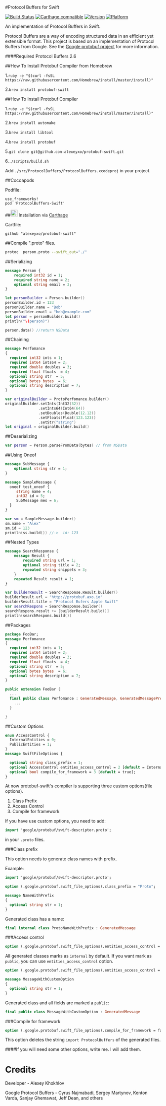 #Protocol Buffers for Swift

[![Build Status](https://travis-ci.org/alexeyxo/protobuf-swift.svg?branch=2.0)](https://travis-ci.org/alexeyxo/protobuf-swift) [![Carthage compatible](https://img.shields.io/badge/Carthage-compatible-4BC51D.svg?style=flat)](https://github.com/Carthage/Carthage) [![Version](http://img.shields.io/cocoapods/v/ProtocolBuffers-Swift.svg)](http://cocoapods.org/?q=ProtocolBuffers-Swift) [![Platform](http://img.shields.io/cocoapods/p/ProtocolBuffers-Swift.svg)](http://cocoapods.org/?q=ProtocolBuffers)

An implementation of Protocol Buffers in Swift.

Protocol Buffers are a way of encoding structured data in an efficient yet extensible format. This project is based on an implementation of Protocol Buffers from Google. See the [Google protobuf project](https://developers.google.com/protocol-buffers/docs/overview) for more information.

####Required Protocol Buffers 2.6

##How To Install Protobuf Compiler from Homebrew

1.`ruby -e "$(curl -fsSL https://raw.githubusercontent.com/Homebrew/install/master/install)"`

2.`brew install protobuf-swift`


##How To Install Protobuf Compiler


1.`ruby -e "$(curl -fsSL https://raw.githubusercontent.com/Homebrew/install/master/install)"`

2.`brew install automake`

3.`brew install libtool`

4.`brew install protobuf`

5.`git clone git@github.com:alexeyxo/protobuf-swift.git`

6.`./scripts/build.sh`

Add `./src/ProtocolBuffers/ProtocolBuffers.xcodeproj` in your project.

##Cocoapods

Podfile:
```pod
use_frameworks!
pod 'ProtocolBuffers-Swift'
```

##<img src="https://cloud.githubusercontent.com/assets/432536/5252404/443d64f4-7952-11e4-9d26-fc5cc664cb61.png" width="22" height="22"> Installation via [Carthage](https://github.com/Carthage/Carthage)

Cartfile:
```
github "alexeyxo/protobuf-swift"
```

##Compile ".proto" files.

```sh
protoc  person.proto --swift_out="./"
```

##Serializing

```protobuf
message Person {
    required int32 id = 1;
    required string name = 2;
    optional string email = 3;
}
```

```swift
let personBuilder = Person.builder()
personBuilder.id = 123
personBuilder.name = "Bob"
personBuilder.email = "bob@example.com"
let person = personBuilder.build()
println("\(person)")

person.data() //return NSData
```

##Chaining


```protobuf
message Perfomance
{
  required int32 ints = 1;
  required int64 ints64 = 2;
  required double doubles = 3;
  required float floats  = 4;
  optional string str  = 5;
  optional bytes bytes  = 6;
  optional string description = 7;
}
```

```swift
var originalBuilder = ProtoPerfomance.builder()
originalBuilder.setInts(Int32(32))
               .setInts64(Int64(64))
               .setDoubles(Double(12.12))
               .setFloats(Float(123.123))
               .setStr("string")
let original = originalBuilder.build()
```

##Deserializing

```swift
var person = Person.parseFromData(bytes) // from NSData
```

##Using Oneof


```protobuf
message SubMessage {
    optional string str = 1;
}

message SampleMessage {
  oneof test_oneof {
     string name = 4;
     int32 id = 5;
     SubMessage mes = 6;
  }
}
```

```swift
var sm = SampleMessage.builder()
sm.name = "Alex"
sm.id = 123
println(ss.build()) //->  id: 123
```

##Nested Types


```protobuf
message SearchResponse {
    message Result {
        required string url = 1;
        optional string title = 2;
        repeated string snippets = 3;
    }
    repeated Result result = 1;
}
```

```swift
var builderResult = SearchResponse.Result.builder()
builderResult.url = "http://protobuf.axo.io"
builderResult.title = "Protocol Bufers Apple Swift"
var searchRespons = SearchResponse.builder()
searchRespons.result += [builderResult.build()]
println(searchRespons.build())
```

##Packages

```protobuf
package FooBar;
message Perfomance
{
  required int32 ints = 1;
  required int64 ints64 = 2;
  required double doubles = 3;
  required float floats  = 4;
  optional string str  = 5;
  optional bytes bytes  = 6;
  optional string description = 7;
}
```

```swift
public extension FooBar {
  ...
  final public class Perfomance : GeneratedMessage, GeneratedMessageProtocol {
    ...
  }

}

```

##Custom Options

```protobuf
enum AccessControl {
  InternalEntities = 0;
  PublicEntities = 1;
}
message SwiftFileOptions {

  optional string class_prefix = 1;
  optional AccessControl entities_access_control = 2 [default = InternalEntities];
  optional bool compile_for_framework = 3 [default = true];
}
```

At now protobuf-swift's compiler is supporting three custom options(file options).

1.	Class Prefix
2.	Access Control
3.	Compile for framework

If you have use custom options, you need to add:

```protobuf
import 'google/protobuf/swift-descriptor.proto';
```

in your `.proto` files.

###Class prefix

This option needs to generate class names with prefix.

Example:

```protobuf
import 'google/protobuf/swift-descriptor.proto';

option (.google.protobuf.swift_file_options).class_prefix = "Proto";

message NameWithPrefix
{
  optional string str = 1;
}
```

Generated class has a name:

```swift
final internal class ProtoNameWithPrefix : GeneratedMessage
```

###Access control

```protobuf
option (.google.protobuf.swift_file_options).entities_access_control = PublicEntities;
```

All generated classes marks as `internal` by default. If you want mark as `public`, you can use `entities_access_control` option.

```protobuf
option (.google.protobuf.swift_file_options).entities_access_control = PublicEntities;

message MessageWithCustomOption
{
  optional string str = 1;
}
```

Generated class and all fields are marked a `public`:

```swift
final public class MessageWithCustomOption : GeneratedMessage
```

###Compile for framework

```protobuf
option (.google.protobuf.swift_file_options).compile_for_framework = false;
```

This option deletes the string `import ProtocolBuffers` of the generated files.

####If you will need some other options, write me. I will add them.

Credits
=======

Developer - Alexey Khokhlov

Google Protocol Buffers - Cyrus Najmabadi, Sergey Martynov, Kenton Varda, Sanjay Ghemawat, Jeff Dean, and others
